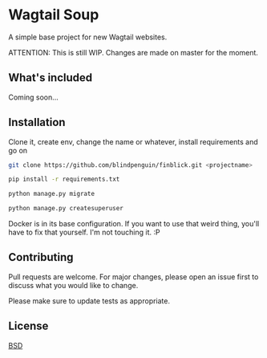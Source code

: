 # Wagtail Soup

A simple base project for new Wagtail websites. 

ATTENTION: This is still WIP. Changes are made on master for the moment.

## What's included

Coming soon...

## Installation

Clone it, create env, change the name or whatever, install requirements and go on

```bash
git clone https://github.com/blindpenguin/finblick.git <projectname>
```

```bash
pip install -r requirements.txt
```

```bash
python manage.py migrate
```

```bash
python manage.py createsuperuser
```

Docker is in its base configuration. If you want to use that weird thing, you'll have to fix that yourself. I'm not touching it. :P

## Contributing
Pull requests are welcome. For major changes, please open an issue first to discuss what you would like to change.

Please make sure to update tests as appropriate.

## License
[BSD](https://choosealicense.com/licenses/bsd-3-clause/)